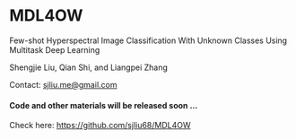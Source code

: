 # MDL4OW
Few-shot Hyperspectral Image Classification With Unknown Classes Using Multitask Deep Learning

Shengjie Liu, Qian Shi, and Liangpei Zhang

Contact: sjliu.me@gmail.com

#### Code and other materials will be released soon ...
Check here: https://github.com/sjliu68/MDL4OW
